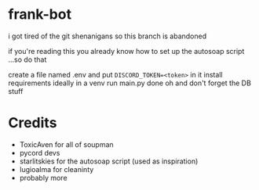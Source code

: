 # frank-bot

i got tired of the git shenanigans so this branch is abandoned

if you're reading this you already know how to set up the autosoap script
...so do that

create a file named .env and put `DISCORD_TOKEN=<token>` in it 
install requirements ideally in a venv
run main.py
done
oh and don't forget the DB stuff

# Credits
- ToxicAven for all of soupman
- pycord devs
- starlitskies for the autosoap script (used as inspiration)
- lugioalma for cleaninty
- probably more
